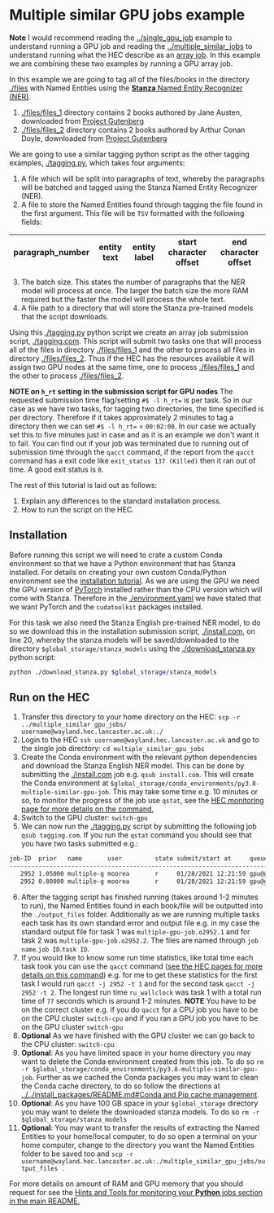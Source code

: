 # Multiple similar GPU jobs example

**Note** I would recommend reading the [../single_gpu_job](../single_gpu_job) example to understand running a GPU job and reading the [../multiple_similar_jobs](../multiple_similar_jobs) to understand running what the HEC describe as an [array job](https://answers.lancaster.ac.uk/display/ISS/Submitting+multiple+similar+jobs+on+the+HEC). In this example we are combining these two examples by running a GPU array job.

In this example we are going to tag all of the files/books in the directory [./files](./files) with Named Entities using the [**Stanza** Named Entity Recognizer (NER)](https://stanfordnlp.github.io/stanza/ner.html).

1. [./files/files_1](./files/files_1) directory contains 2 books authored by Jane Austen, downloaded from [Project Gutenberg](https://www.gutenberg.org/ebooks/author/68)
2. [./files/files_2](./files/files_2) directory contains 2 books authored by Arthur Conan Doyle, downloaded from [Project Gutenberg](https://www.gutenberg.org/ebooks/author/69)


We are going to use a similar tagging python script as the other tagging examples, [./tagging.py](./tagging.py), which takes four arguments:

1. A file which will be split into paragraphs of text, whereby the paragraphs will be batched and tagged using the Stanza Named Entity Recognizer (NER).
2. A file to store the Named Entities found through tagging the file found in the first argument. This file will be `TSV` formatted with the following fields:

|paragraph_number|entity text|entity label|start character offset|end character offset|
|-|-|-|-|-|

3. The batch size. This states the number of paragraphs that the NER model will process at once. The larger the batch size the more RAM required but the faster the model will process the whole text.
4. A file path to a directory that will store the Stanza pre-trained models that the script downloads.

Using this [./tagging.py](./tagging.py) python script we create an array job submission script, [./tagging.com](./tagging.com). This script will submit two tasks one that will process all of the files in directory [./files/files_1](./files/files_1) and the other to process all files in directory [./files/files_2](./files/files_2). Thus if the HEC has the resources available it will assign two GPU nodes at the same time, one to process [./files/files_1](./files/files_1) and the other to process [./files/files_2](./files/files_2).

**NOTE on `h_rt` setting in the submission script for GPU nodes** The requested submission time flag/setting `#$ -l h_rt=` is per task. So in our case as we have two tasks, for tagging two directories, the time specified is per directory. Therefore if it takes approximately 2 minutes to tag a directory then we can set `#$ -l h_rt=` = `00:02:00`. In our case we actually set this to five minutes just in case and as it is an example we don't want it to fail. You can find out if your job was terminated due to running out of submission time through the `qacct` command, if the report from the `qacct` command has a exit code like `exit_status 137 (Killed)` then it ran out of time. A good exit status is `0`.

The rest of this tutorial is laid out as follows:

1. Explain any differences to the standard installation process.
2. How to run the script on the HEC.

## Installation

Before running this script we will need to crate a custom Conda environment so that we have a Python environment that has Stanza installed. For details on creating your own custom Conda/Python environment see the [installation tutorial](../../install_packages). As we are using the GPU we need the GPU version of [PyTorch](https://pytorch.org/) installed rather than the CPU version which will come with Stanza. Therefore in the [./environment.yaml](./environment.yaml) we have stated that we want PyTorch and the `cudatoolkit` packages installed.

For this task we also need the Stanza English pre-trained NER model, to do so we download this in the installation submission script, [./install.com](./install.com), on line 20, whereby the stanza models will be saved/downloaded to the directory `$global_storage/stanza_models` using the [./download_stanza.py](./download_stanza.py) python script:

``` bash
python ./download_stanza.py $global_storage/stanza_models
```

## Run on the HEC

1. Transfer this directory to your home directory on the HEC: `scp -r ../multiple_similar_gpu_jobs/ username@wayland.hec.lancaster.ac.uk:./`
2. Login to the HEC `ssh username@wayland.hec.lancaster.ac.uk` and go to the single job directory: `cd multiple_similar_gpu_jobs` 
3. Create the Conda environment with the relevant python dependencies and download the Stanza English NER model. This can be done by submitting the [./install.com](./install.com) job e.g. `qsub install.com`. This will create the Conda environment at `$global_storage/conda_environments/py3.8-multiple-similar-gpu-job`. This may take some time e.g. 10 minutes or so, to monitor the progress of the job use `qstat`, see the [HEC monitoring page for more details on the command.](https://answers.lancaster.ac.uk/display/ISS/Monitoring+jobs+on+the+HEC)
4. Switch to the GPU cluster: `switch-gpu`
5. We can now run the [./tagging.py](./tagging.py) script by submitting the following job `qsub tagging.com`. If you run the `qstat` command you should see that you have two tasks submitted e.g.:

``` bash
job-ID  prior   name       user         state submit/start at     queue                          slots ja-task-ID 
-----------------------------------------------------------------------------------------------------------------
   2952 1.05000 multiple-g moorea       r     01/28/2021 12:21:59 gpu@gpu01.private.dns.zone         1 1
   2952 0.80000 multiple-g moorea       r     01/28/2021 12:21:59 gpu@gpu02.private.dns.zone         1 2
```

6. After the tagging script has finished running (takes around 1-2 minutes to run), the Named Entities found in each book/file will be outputted into the `./output_files` folder. Additionally as we are running multiple tasks each task has its own standard error and output file e.g. in my case the standard output file for task 1 was `multiple-gpu-job.o2952.1` and for task 2 was `multiple-gpu-job.o2952.2`. The files are named through `job name`.`job ID`.`task ID`.
7. If you would like to know some run time statistics, like total time each task took you can use the `qacct` command ([see the HEC pages for more details on this command](https://answers.lancaster.ac.uk/display/ISS/Monitoring+jobs+on+the+HEC)) e.g. for me to get these statistics for the first task I would run `qacct -j 2952 -t 1` and for the second task `qacct -j 2952 -t 2`. The longest run time `ru_wallclock` was task 1 with a total run time of `77` seconds which is around 1-2 minutes. **NOTE** You have to be on the correct cluster e.g. if you do `qacct` for a CPU job you have to be on the CPU cluster `switch-cpu` and if you ran a GPU job you have to be on the GPU cluster `switch-gpu`
8. **Optional** As we have finished with the GPU cluster we can go back to the CPU cluster: `switch-cpu`
9. **Optional**: As you have limited space in your home directory you may want to delete the Conda environment created from this job. To do so `rm -r $global_storage/conda_environments/py3.8-multiple-similar-gpu-job`. Further as we cached the Conda packages you may want to clean the Conda cache directory, to do so follow the directions at [../../install_packages/README.md#Conda and Pip cache management](../../install_packages/README.md#conda-and-pip-cache-management).
10. **Optional**: As you have 100 GB space in your `$global_storage` directory you may want to delete the downloaded stanza models. To do so `rm -r $global_storage/stanza_models`
11. **Optional**: You may want to transfer the results of extracting the Named Entities to your home/local computer, to do so open a terminal on your home computer, change to the directory you want the Named Entities folder to be saved too and `scp -r username@wayland.hec.lancaster.ac.uk:./multiple_similar_gpu_jobs/output_files .` 

For more details on amount of RAM and GPU memory that you should request for see the [Hints and Tools for monitoring your **Python** jobs section in the main README.](../../README.md#hints-and-tools-for-monitoring-your-python-jobs)